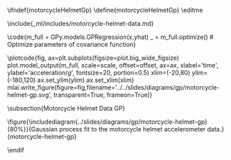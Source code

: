 \ifndef{motorcycleHelmetGp}
\define{motorcycleHelmetGp}
\editme

\include{_ml/includes/motorcycle-helmet-data.md}

\code{m_full = GPy.models.GPRegression(x,yhat)
_ = m_full.optimize() # Optimize parameters of covariance function}

\plotcode{fig, ax=plt.subplots(figsize=plot.big_wide_figsize)
plot.model_output(m_full, scale=scale, offset=offset, ax=ax, xlabel='time', ylabel='acceleration/$g$', fontsize=20, portion=0.5)
xlim=(-20,80)
ylim=(-180,120)
ax.set_ylim(ylim)
ax.set_xlim(xlim)
mlai.write_figure(figure=fig,filename='../../slides/diagrams/gp/motorcycle-helmet-gp.svg', 
            transparent=True, frameon=True)}


\subsection{Motorcycle Helmet Data GP}

\figure{\includediagram{../slides/diagrams/gp/motorcycle-helmet-gp}{80%}}{Gaussian process fit to the motorcycle helmet accelerometer data.}{motorcycle-helmet-gp}

\endif

